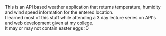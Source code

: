 This is an API based weather application that returns temperature, humidity and wind speed information for the entered location. <br/>
I learned most of this stuff while attending a 3 day lecture series on API's and web development given at my college. <br/>
It may or may not contain easter eggs :D
